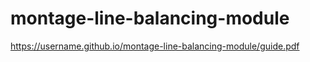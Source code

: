 # montage-line-balancing-module
<a href="username.github.io/montage-line-balancing-module/guide.pdf" target="_blank"></a>
https://username.github.io/montage-line-balancing-module/guide.pdf
